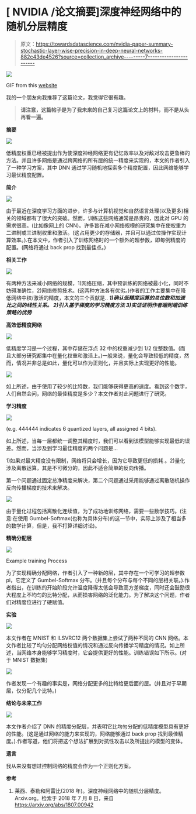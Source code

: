 # [ NVIDIA /论文摘要]深度神经网络中的随机分层精度

> 原文：<https://towardsdatascience.com/nvidia-paper-summary-stochastic-layer-wise-precision-in-deep-neural-networks-882c43de4526?source=collection_archive---------7----------------------->

![](img/5c0832eb2a29cefdb576132b250e98c7.png)

GIF from this [website](https://media.giphy.com/media/IYgMHLSLoWtvW/giphy.gif)

我的一个朋友向我推荐了这篇论文，我觉得它很有趣。

> **请注意，这篇帖子是为了我未来的自己复习这篇论文上的材料，而不是从头再看一遍。**

**摘要**

![](img/4a54228f36ba54d913c0d77820a4bca2.png)

低精度权重已经被提出作为使深度神经网络更有记忆效率以及对敌对攻击更鲁棒的方法。并且许多网络是通过跨网络的所有层的统一精度来实现的，本文的作者引入了一种学习方案，其中 DNN 通过学习随机地探索多个精度配置，因此网络能够学习最优精度配置。

**简介**

![](img/0bf25bf72e72dde2decb6ccb0153b16c.png)

由于最近在深度学习方面的进步，许多与计算机视觉和自然语言处理(以及更多)相关的领域都有了很大的突破。然而，训练这些网络通常是昂贵的，因此对 GPU 的需求很高。(比如像网上的 CNN)。许多旨在减小网络规模的研究集中在使权重为二进制或三进制权重和激活。(这占用更少的存储器，并且可以通过位操作实现计算效率。).在本文中，作者引入了训练网络时的一个额外的超参数，即每例精度的配置。(网络将通过 back prop 找到最佳点。)

**相关工作**

![](img/91110c499a244d1b5e1c3facd043f3fe.png)

有两种方法来减小网络的规模，1)网络压缩，其中预训练的网络被最小化，同时不妨碍准确性，2)网络修剪技术。(这两种方法各有优劣。)作者的工作主要集中在降低网络中权/激活的精度，本文的三个贡献是..
***1)确认低精度运算的总位数和加速比之间的线性关系。
2)引入基于梯度的学习精度方法
3)实证证明作者端到端训练策略的优势***

**高效低精度网络**

![](img/44bc641470dc08cdb091eda36e822a73.png)

低精度学习是一个过程，其中存储在浮点 32 中的权重减少到 1/2 位整数值。(而且大部分研究都集中在量化权重和激活上。)一般来说，量化会导致较低的精度，然而，情况并非总是如此，量化可以作为正则化，并且实际上实现更好的性能。

![](img/bcbee2310bc70023352fcde29a70c61e.png)

如上所述，由于使用了较少的比特数，我们能够获得更高的速度。看到这个数字，人们自然会问，网络的最佳精度是多少？本文作者对此问题进行了研究。

**学习精度**

![](img/ba4ff4aed291e194a1bed9139ba022ae.png)

(e.g. 444444 indicates 6 quantized layers, all assigned 4 bits).

如上所述，当每一层都统一调整其精度时，我们可以看到该模型能够实现最低的误差。然而，当涉及到学习最佳精度的两个问题是…

1)如果对最大精度没有限制，网络将只会增长，因为它导致更低的损耗
。2)量化涉及离散运算，其是不可微分的，因此不适合简单的反向传播。

第一个问题通过固定总净精度来解决，第二个问题通过采用能够通过离散随机操作反向传播梯度的技术来解决。

![](img/aa14b1498c5e084bd32fb70405acc35c.png)

由于量化过程包括离散化连续值，为了成功地训练网络，需要一些数学技巧。(注意:在使用 Gumbel-Softmax(也称为具体分布)的这一节中，实际上涉及了相当多的数学计算，但是，我不打算详细讨论)。

**精确分配层**

![](img/df6e425281ca4d9d06b2c21858f1fa82.png)

Example training Process

为了实现精确分配网络，作者引入了一种新的层，其中存在一个可学习的超参数 pi，它定义了 Gumbel-Softmax 分布。(并且每个分布与每个不同的层相关联。).作者指出，在训练的开始阶段允许温度降得太低会导致高方差梯度，同时还会鼓励很大程度上不均匀的比特分配，从而损害网络的泛化能力。为了解决这个问题，作者们对精度位进行了硬赋值。

**实验**

![](img/9deb47fbb10d6c2619c7524cab6f5214.png)

本文作者在 MNIST 和 ILSVRC12 两个数据集上尝试了两种不同的 CNN 网络。本文作者比较了均匀分配网络权值的情况和通过反向传播学习精度的情况。如上所述，当网络本身能够学习精度时，它会提供更好的性能。训练错误如下所示。(对于 MNIST 数据集)

![](img/4df7051456fd26183b5dcb7612683ac9.png)

作者发现一个有趣的事实是，网络分配更多的比特给更后面的层。(并且对于早期层，仅分配几个比特。)

**结论与未来工作**

![](img/6c8fb39539a31596755305f57bee6bfd.png)

本文作者介绍了 DNN 的精度分配层，并表明它比均匀分配的低精度模型具有更好的性能。(这是通过网络的能力来实现的，网络能够通过 back prop 找到最佳精度。).作者写道，他们将把这个想法扩展到对抗性攻击以及所提出的模型的变体。

**遗言**

我从来没有想过控制网络的精度会作为一个正则化方案。

**参考**

1.  莱西、泰勒和阿雷比(2018 年)。深度神经网络中的随机分层精度。Arxiv.org。检索于 2018 年 7 月 8 日，来自 https://arxiv.org/abs/1807.00942